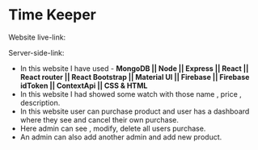 # Time Keeper

Website live-link:

Server-side-link:

- In this website I have used - **MongoDB || Node || Express || React || React router || React Bootstrap || Material UI || Firebase || Firebase idToken || ContextApi || CSS & HTML**
- In this website I had showed some watch with those name , price , description.
- In this website user can purchase product and user has a dashboard where they see and cancel their own purchase.
- Here admin can see , modify, delete all users purchase.
- An admin can also add another admin and add new product.

